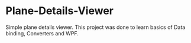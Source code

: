 # Plane-Details-Viewer
Simple plane details viewer. This project was done to learn basics of Data binding, Converters and WPF.
